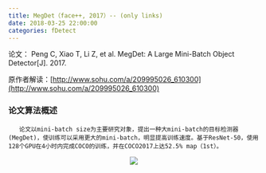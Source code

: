 ```yaml
---
title: MegDet（face++, 2017）-- (only links)
date: 2018-03-25 22:00:00
categories: fDetect
---
```


<script type="text/javascript" src="http://cdn.mathjax.org/mathjax/latest/MathJax.js?config=default"></script>

论文： Peng C, Xiao T, Li Z, et al. MegDet: A Large Mini-Batch Object Detector[J]. 2017.

原作者解读：[http://www.sohu.com/a/209995026_610300](http://www.sohu.com/a/209995026_610300)

### 论文算法概述

       论文以mini-batch size为主要研究对象，提出一种大mini-batch的目标检测器(MegDet)，使训练可以采用更大的mini-batch，明显提高训练速度。基于ResNet-50，使用128个GPU在4小时内完成COCO的训练，并在COCO2017上达52.5% map（1st）。
	   
<center><img src="{{ site.baseurl }}/images/pdDetect/megdet1.png"></center>